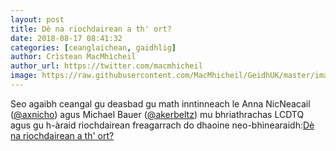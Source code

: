 ```yaml
---
layout: post
title: Dè na riochdairean a th' ort?
date: 2018-08-17 08:41:32
categories: [ceanglaichean, gaidhlig]
author: Crìstean MacMhìcheil
author_url: https://twitter.com/macmhicheil
image: https://raw.githubusercontent.com/MacMhicheil/GeidhUK/master/images/2018-08-17-de-na-riochdairean-a-th-ort.jpg
---
```


Seo agaibh ceangal gu deasbad gu math inntinneach le Anna NicNeacail ([@axnicho](https://twitter.com/axnicho)) agus Michael Bauer ([@akerbeltz](https://twitter.com/akerbeltz)) mu bhriathrachas LCDTQ agus gu h-àraid riochdairean freagarrach do dhaoine neo-bhìnearaidh:[Dè na riochdairean a th' ort?](https://transponderings.blog/2018/03/09/de-na-riochdairean-a-th-ort/)
